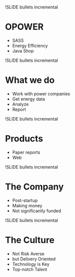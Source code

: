 !SLIDE bullets incremental
# OPOWER
* SASS
* Energy Efficiency
* Java Shop


!SLIDE bullets incremental
# What we do
 * Work with power companies
 * Get energy data
 * Analyze
 * Report

!SLIDE bullets incremental
# Products

 * Paper reports
 * Web

!SLIDE bullets incremental
# The Company

 * Post-startup
 * Making money
 * Not significantly funded

!SLIDE bullets incremental
# The Culture

 * Not Risk Averse
 * but Delivery Oriented
 * Technology is Key
 * Top-notch Talent
